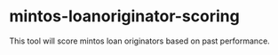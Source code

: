 # mintos-loanoriginator-scoring
This tool will score mintos loan originators based on past performance.

